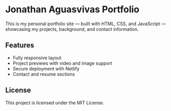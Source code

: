 # Jonathan Aguasvivas Portfolio

This is my personal portfolio site — built with HTML, CSS, and JavaScript — showcasing my projects, background, and contact information.

## Features
- Fully responsive layout
- Project previews with video and image support
- Secure deployment with Netlify
- Contact and resume sections


## License
This project is licensed under the MIT License.
